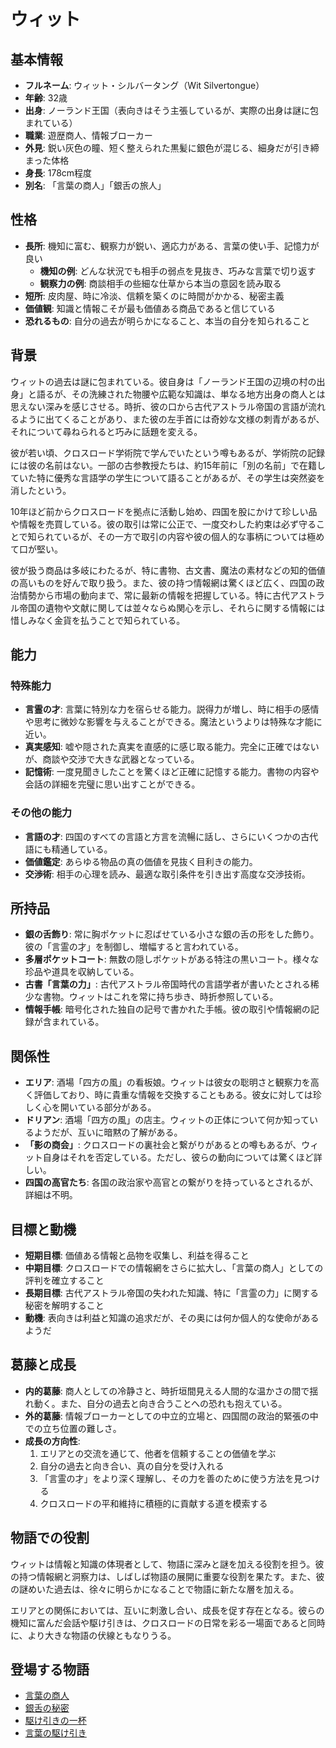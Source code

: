# ウィット

## 基本情報

- **フルネーム**: ウィット・シルバータング（Wit Silvertongue）
- **年齢**: 32歳
- **出身**: ノーランド王国（表向きはそう主張しているが、実際の出身は謎に包まれている）
- **職業**: 遊歴商人、情報ブローカー
- **外見**: 鋭い灰色の瞳、短く整えられた黒髪に銀色が混じる、細身だが引き締まった体格
- **身長**: 178cm程度
- **別名**: 「言葉の商人」「銀舌の旅人」

## 性格

- **長所**: 機知に富む、観察力が鋭い、適応力がある、言葉の使い手、記憶力が良い
  - **機知の例**: どんな状況でも相手の弱点を見抜き、巧みな言葉で切り返す
  - **観察力の例**: 商談相手の些細な仕草から本当の意図を読み取る
- **短所**: 皮肉屋、時に冷淡、信頼を築くのに時間がかかる、秘密主義
- **価値観**: 知識と情報こそが最も価値ある商品であると信じている
- **恐れるもの**: 自分の過去が明らかになること、本当の自分を知られること

## 背景

ウィットの過去は謎に包まれている。彼自身は「ノーランド王国の辺境の村の出身」と語るが、その洗練された物腰や広範な知識は、単なる地方出身の商人とは思えない深みを感じさせる。時折、彼の口から古代アストラル帝国の言語が流れるように出てくることがあり、また彼の左手首には奇妙な文様の刺青があるが、それについて尋ねられると巧みに話題を変える。

彼が若い頃、クロスロード学術院で学んでいたという噂もあるが、学術院の記録には彼の名前はない。一部の古参教授たちは、約15年前に「別の名前」で在籍していた特に優秀な言語学の学生について語ることがあるが、その学生は突然姿を消したという。

10年ほど前からクロスロードを拠点に活動し始め、四国を股にかけて珍しい品や情報を売買している。彼の取引は常に公正で、一度交わした約束は必ず守ることで知られているが、その一方で取引の内容や彼の個人的な事柄については極めて口が堅い。

彼が扱う商品は多岐にわたるが、特に書物、古文書、魔法の素材などの知的価値の高いものを好んで取り扱う。また、彼の持つ情報網は驚くほど広く、四国の政治情勢から市場の動向まで、常に最新の情報を把握している。特に古代アストラル帝国の遺物や文献に関しては並々ならぬ関心を示し、それらに関する情報には惜しみなく金貨を払うことで知られている。

## 能力

### 特殊能力

- **言霊の才**: 言葉に特別な力を宿らせる能力。説得力が増し、時に相手の感情や思考に微妙な影響を与えることができる。魔法というよりは特殊な才能に近い。
- **真実感知**: 嘘や隠された真実を直感的に感じ取る能力。完全に正確ではないが、商談や交渉で大きな武器となっている。
- **記憶術**: 一度見聞きしたことを驚くほど正確に記憶する能力。書物の内容や会話の詳細を完璧に思い出すことができる。

### その他の能力

- **言語の才**: 四国のすべての言語と方言を流暢に話し、さらにいくつかの古代語にも精通している。
- **価値鑑定**: あらゆる物品の真の価値を見抜く目利きの能力。
- **交渉術**: 相手の心理を読み、最適な取引条件を引き出す高度な交渉技術。

## 所持品

- **銀の舌飾り**: 常に胸ポケットに忍ばせている小さな銀の舌の形をした飾り。彼の「言霊の才」を制御し、増幅すると言われている。
- **多層ポケットコート**: 無数の隠しポケットがある特注の黒いコート。様々な珍品や道具を収納している。
- **古書「言葉の力」**: 古代アストラル帝国時代の言語学者が書いたとされる稀少な書物。ウィットはこれを常に持ち歩き、時折参照している。
- **情報手帳**: 暗号化された独自の記号で書かれた手帳。彼の取引や情報網の記録が含まれている。

## 関係性

- **エリア**: 酒場「四方の風」の看板娘。ウィットは彼女の聡明さと観察力を高く評価しており、時に貴重な情報を交換することもある。彼女に対しては珍しく心を開いている部分がある。
- **ドリアン**: 酒場「四方の風」の店主。ウィットの正体について何か知っているようだが、互いに暗黙の了解がある。
- **「影の商会」**: クロスロードの裏社会と繋がりがあるとの噂もあるが、ウィット自身はそれを否定している。ただし、彼らの動向については驚くほど詳しい。
- **四国の高官たち**: 各国の政治家や高官との繋がりを持っているとされるが、詳細は不明。

## 目標と動機

- **短期目標**: 価値ある情報と品物を収集し、利益を得ること
- **中期目標**: クロスロードでの情報網をさらに拡大し、「言葉の商人」としての評判を確立すること
- **長期目標**: 古代アストラル帝国の失われた知識、特に「言霊の力」に関する秘密を解明すること
- **動機**: 表向きは利益と知識の追求だが、その奥には何か個人的な使命があるようだ

## 葛藤と成長

- **内的葛藤**: 商人としての冷静さと、時折垣間見える人間的な温かさの間で揺れ動く。また、自分の過去と向き合うことへの恐れも抱えている。
- **外的葛藤**: 情報ブローカーとしての中立的立場と、四国間の政治的緊張の中での立ち位置の難しさ。
- **成長の方向性**: 
  1. エリアとの交流を通じて、他者を信頼することの価値を学ぶ
  2. 自分の過去と向き合い、真の自分を受け入れる
  3. 「言霊の才」をより深く理解し、その力を善のために使う方法を見つける
  4. クロスロードの平和維持に積極的に貢献する道を模索する

## 物語での役割

ウィットは情報と知識の体現者として、物語に深みと謎を加える役割を担う。彼の持つ情報網と洞察力は、しばしば物語の展開に重要な役割を果たす。また、彼の謎めいた過去は、徐々に明らかになることで物語に新たな層を加える。

エリアとの関係においては、互いに刺激し合い、成長を促す存在となる。彼らの機知に富んだ会話や駆け引きは、クロスロードの日常を彩る一場面であると同時に、より大きな物語の伏線ともなりうる。

## 登場する物語

- [言葉の商人](/stories/urban_life/word_merchant.md)
- [銀舌の秘密](/stories/urban_life/silver_tongue_secret.md)
- [駆け引きの一杯](/stories/urban_life/wit_and_eria_banter_revised.md)
- [言葉の駆け引き](/stories/urban_life/eria_wit_banter_revised.md)